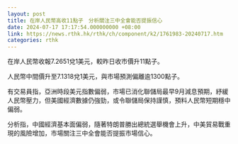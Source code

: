 ```yaml
---
layout: post
title: 在岸人民幣高收11點子　分析關注三中全會能否提振信心
date: 2024-07-17 17:17:54.000000000 +08:00
link: https://news.rthk.hk/rthk/ch/component/k2/1761983-20240717.htm
categories: rthk
---
```


在岸人民幣收報7.2651兌1美元，較昨日收市價升11點子。

人民幣中間價升至7.1318兌1美元，與市場預測偏離逾1300點子。

有交易員指，亞洲時段美元指數偏弱，市場已消化聯儲局最早9月減息預期，紓緩人民幣壓力，但美國經濟數據仍強勁，或令聯儲局保持謹慎，預料人民幣短期穩中偏弱。

分析指，中國經濟基本面偏弱，隨著特朗普勝出總統選舉機會上升，中美貿易戰重現的風險增加，市場關注三中全會能否提振市場信心。
